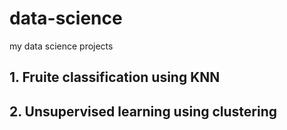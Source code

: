 # data-science
my data science projects

## 1. Fruite classification using KNN
## 2. Unsupervised learning using clustering
